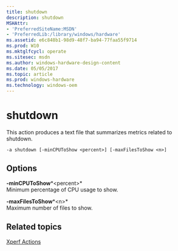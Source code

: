 ```yaml
---
title: shutdown
description: shutdown
MSHAttr:
- 'PreferredSiteName:MSDN'
- 'PreferredLib:/library/windows/hardware'
ms.assetid: e6c848b1-98d9-48f7-ba94-77faa55f9714
ms.prod: W10
ms.mktglfcycl: operate
ms.sitesec: msdn
ms.author: windows-hardware-design-content
ms.date: 05/05/2017
ms.topic: article
ms.prod: windows-hardware
ms.technology: windows-oem
---
```


# shutdown


This action produces a text file that summarizes metrics related to shutdown.

``` syntax
-a shutdown [-minCPUToShow <percent>] [-maxFilesToShow <n>]
```

## Options


<a href="" id="-mincputoshow-percent-"></a>**-minCPUToShow***&lt;percent&gt;*  
Minimum percentage of CPU usage to show.

<a href="" id="-maxfilestoshow-n-"></a>**-maxFilesToShow***&lt;n&gt;*  
Maximum number of files to show.

## Related topics


[Xperf Actions](xperf-actions.md)

 

 







